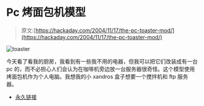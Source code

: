 # Pc 烤面包机模型

> 原文:[https://hackaday.com/2004/11/17/the-pc-toaster-mod/](https://hackaday.com/2004/11/17/the-pc-toaster-mod/)

![toaster](img/22c4068421fbc6224bdaa3166e79db24.png)

今天看了看我的厨房，我看到有一些我不用的电器，但我可以把它们改装成有一台 pc 的，而不必担心人们会认为在咖啡机旁边放一台服务器很奇怪。这个模型使用烤面包机作为个人电脑。我想我的小 xandros 盒子想要一个搅拌机和 ftp 服务器。

*   [永久链接](http://www.snapstream.com/Community/Articles/tvtoaster/)